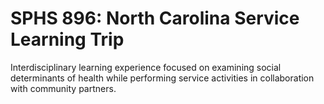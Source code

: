# SPHS 896: North Carolina Service Learning Trip

Interdisciplinary learning experience focused on examining social determinants of health while performing service activities in collaboration with community partners.